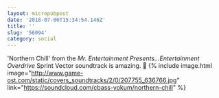 ```yaml
---
layout: micropubpost
date: '2018-07-06T15:34:54.146Z'
title: ''
slug: '56094'
category: social
---
```

&#39;Northern Chill&#39; from the _Mr. Entertainment Presents...Entertainment Overdrive_ Sprint Vector soundtrack is amazing. 🎵
{% include image.html image=&quot;http://www.game-ost.com/static/covers_soundtracks/2/0/207755_636766.jpg&quot; link=&quot;https://soundcloud.com/cbass-yokum/northern-chill&quot; %}
